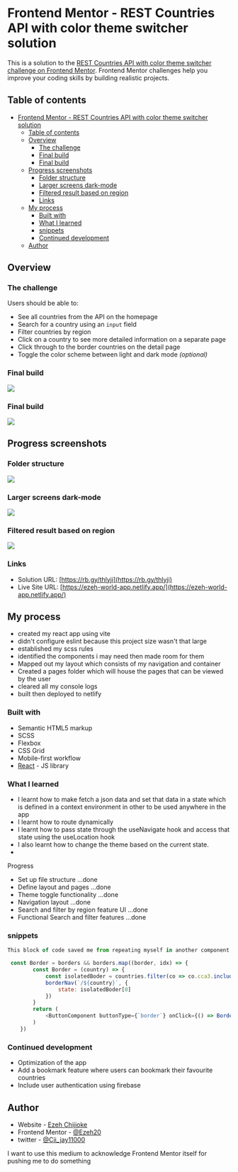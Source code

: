 # Frontend Mentor - REST Countries API with color theme switcher solution

This is a solution to the [REST Countries API with color theme switcher challenge on Frontend Mentor](https://www.frontendmentor.io/challenges/rest-countries-api-with-color-theme-switcher-5cacc469fec04111f7b848ca). Frontend Mentor challenges help you improve your coding skills by building realistic projects. 

## Table of contents

- [Frontend Mentor - REST Countries API with color theme switcher solution](#frontend-mentor---rest-countries-api-with-color-theme-switcher-solution)
  - [Table of contents](#table-of-contents)
  - [Overview](#overview)
    - [The challenge](#the-challenge)
    - [Final build](#final-build)
    - [Final build](#final-build-1)
  - [Progress screenshots](#progress-screenshots)
    - [Folder structure](#folder-structure)
    - [Larger screens dark-mode](#larger-screens-dark-mode)
    - [Filtered result based on region](#filtered-result-based-on-region)
    - [Links](#links)
  - [My process](#my-process)
    - [Built with](#built-with)
    - [What I learned](#what-i-learned)
    - [snippets](#snippets)
    - [Continued development](#continued-development)
  - [Author](#author)

## Overview

### The challenge

Users should be able to:

- See all countries from the API on the homepage
- Search for a country using an `input` field
- Filter countries by region
- Click on a country to see more detailed information on a separate page
- Click through to the border countries on the detail page
- Toggle the color scheme between light and dark mode *(optional)*


### Final build

![](./src/assets/img/final-light.png)


### Final build

![](./src/assets/img/final-desktop.png)

## Progress screenshots

### Folder structure

![](./src/assets/img/folder-struc.png)

### Larger screens dark-mode

![](./src/assets/img/desktop-dark.png)

### Filtered result based on region

![](./src/assets/img/desktop-filtered.png)



### Links

- Solution URL: [https://rb.gy/thlyji](https://rb.gy/thlyji)
- Live Site URL: [https://ezeh-world-app.netlify.app/](https://ezeh-world-app.netlify.app/)

## My process

- created my react app using vite
- didn't configure eslint because this project size wasn't that large
- established my scss rules
- identified the components i may need then made room for them
- Mapped out my layout which consists of my navigation and container
- Created a pages folder which will house the pages that can be viewed by the user
- cleared all my console logs
- built then deployed to netlify
### Built with

- Semantic HTML5 markup
- SCSS
- Flexbox
- CSS Grid
- Mobile-first workflow
- [React](https://reactjs.org/) - JS library


### What I learned

- I learnt how to make fetch a json data and set that data in a state which is defined in a context environment in other to be used anywhere in the app
- I learnt how to route dynamically
- I learnt how to pass state through the useNavigate hook and access that state using the useLocation hook
- I also learnt how to change the theme based on the current state.
- 

Progress
- Set up file structure ...done
- Define layout and pages ...done
- Theme toggle functionality ...done
- Navigation layout ...done
- Search and filter by region feature UI ...done
- Functional Search and filter features ...done

### snippets

```js
This block of code saved me from repeating myself in another component

 const Border = borders && borders.map((border, idx) => {
        const Border = (country) => {
            const isolatedBoder = countries.filter(co => co.cca3.includes(country))
            borderNav(`/${country}`, {
                state: isolatedBoder[0]
            })
        }
        return (
            <ButtonComponent buttonType={`border`} onClick={() => Border(border)} key={idx}>{border}</ButtonComponent>
        )
    })
```

### Continued development

- Optimization of the app
- Add a bookmark feature where users can bookmark their favourite countries
- Include user authentication using firebase


## Author

- Website - [Ezeh Chijioke](https://ezeh-world-app.netlify.app/)
- Frontend Mentor - [@Ezeh20](https://www.frontendmentor.io/profile/Ezeh20)
- twitter - [@Cii_jay11000](https://twitter.com/Cii_jay11000)


I want to use this medium to acknowledge Frontend Mentor itself for pushing me to do something